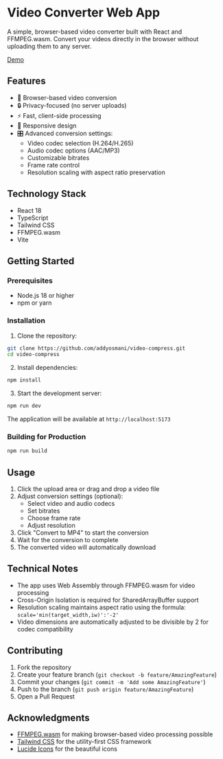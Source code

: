 # Video Converter Web App

A simple, browser-based video converter built with React and FFMPEG.wasm. Convert your videos directly in the browser without uploading them to any server.

[Demo](https://compress.addy.ie)

## Features

- 🎥 Browser-based video conversion
- 🔒 Privacy-focused (no server uploads)
- ⚡ Fast, client-side processing
- 📱 Responsive design
- 🎛️ Advanced conversion settings:
  - Video codec selection (H.264/H.265)
  - Audio codec options (AAC/MP3)
  - Customizable bitrates
  - Frame rate control
  - Resolution scaling with aspect ratio preservation

## Technology Stack

- React 18
- TypeScript
- Tailwind CSS
- FFMPEG.wasm
- Vite

## Getting Started

### Prerequisites

- Node.js 18 or higher
- npm or yarn

### Installation

1. Clone the repository:
```bash
git clone https://github.com/addyosmani/video-compress.git
cd video-compress
```

2. Install dependencies:
```bash
npm install
```

3. Start the development server:
```bash
npm run dev
```

The application will be available at `http://localhost:5173`

### Building for Production

```bash
npm run build
```

## Usage

1. Click the upload area or drag and drop a video file
2. Adjust conversion settings (optional):
   - Select video and audio codecs
   - Set bitrates
   - Choose frame rate
   - Adjust resolution
3. Click "Convert to MP4" to start the conversion
4. Wait for the conversion to complete
5. The converted video will automatically download

## Technical Notes

- The app uses Web Assembly through FFMPEG.wasm for video processing
- Cross-Origin Isolation is required for SharedArrayBuffer support
- Resolution scaling maintains aspect ratio using the formula: `scale='min(target_width,iw)':'-2'`
- Video dimensions are automatically adjusted to be divisible by 2 for codec compatibility

## Contributing

1. Fork the repository
2. Create your feature branch (`git checkout -b feature/AmazingFeature`)
3. Commit your changes (`git commit -m 'Add some AmazingFeature'`)
4. Push to the branch (`git push origin feature/AmazingFeature`)
5. Open a Pull Request

## Acknowledgments

- [FFMPEG.wasm](https://github.com/ffmpegwasm/ffmpeg.wasm) for making browser-based video processing possible
- [Tailwind CSS](https://tailwindcss.com) for the utility-first CSS framework
- [Lucide Icons](https://lucide.dev) for the beautiful icons